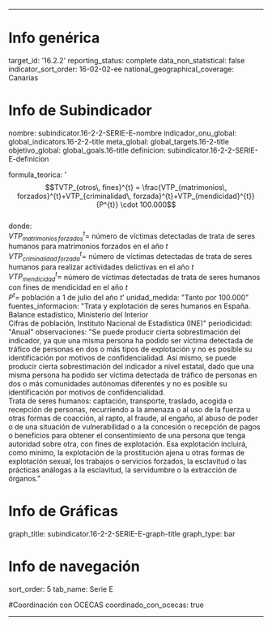---

# Info genérica
target_id: '16.2.2'
reporting_status: complete
data_non_statistical: false
indicator_sort_order: 16-02-02-ee
national_geographical_coverage: Canarias

# Info de Subindicador
nombre: subindicator.16-2-2-SERIE-E-nombre
indicador_onu_global: global_indicators.16-2-2-title
meta_global: global_targets.16-2-title
objetivo_global: global_goals.16-title
definicion: subindicator.16-2-2-SERIE-E-definicion

formula_teorica: '$$TVTP_{otros\, fines}^{t} = \frac{VTP_{matrimonios\, forzados}^{t}+VTP_{criminalidad\, forzada}^{t}+VTP_{mendicidad}^{t}}{P^{t}} \cdot 100.000$$ <br>
donde: <br>
$VTP_{matrimonios\, forzados}^{t} =$ número de víctimas detectadas de trata de seres humanos para matrimonios forzados en el año $t$ <br>
$VTP_{criminalidad\, forzada}^{t} =$ número de víctimas detectadas de trata de seres humanos para realizar actividades delictivas en el año $t$ <br>
$VTP_{mendicidad}^{t} =$ número de víctimas detectadas de trata de seres humanos con fines de mendicidad en el año $t$ <br>
$P^{t} =$ población a 1 de julio del año $t$'
unidad_medida: "Tanto por 100.000"
fuentes_informacion: "Trata y explotación de seres humanos en España. Balance estadístico, Ministerio del Interior<br>
Cifras de población, Instituto Nacional de Estadística (INE)"
periodicidad: "Anual"
observaciones: "Se puede producir cierta sobrestimación del indicador, ya que una misma persona ha podido ser víctima detectada de tráfico de personas en dos o más tipos de explotación y no es posible su identificación por motivos de confidencialidad. Así mismo, se puede producir cierta sobrestimación del indicador a nivel estatal, dado que una misma persona ha podido ser víctima detectada de tráfico de personas en dos o más comunidades autónomas diferentes y no es posible su identificación por motivos de confidencialidad.<br>
Trata de seres humanos: captación, transporte, traslado, acogida o recepción de personas, recurriendo a la amenaza o al uso de la fuerza u otras formas de coacción, al rapto, al fraude, al engaño, al abuso de poder o de una situación de vulnerabilidad o a la concesión o recepción de pagos o beneficios para obtener el consentimiento de una persona que tenga autoridad sobre otra, con fines de explotación. Esa explotación incluirá, como mínimo, la explotación de la prostitución ajena u otras formas de explotación sexual, los trabajos o servicios forzados, la esclavitud o las prácticas análogas a la esclavitud, la servidumbre o la extracción de órganos."

# Info de Gráficas
graph_title: subindicator.16-2-2-SERIE-E-graph-title
graph_type: bar

# Info de navegación
sort_order: 5
tab_name: Serie E

#Coordinación con OCECAS
coordinado_con_ocecas: true

---